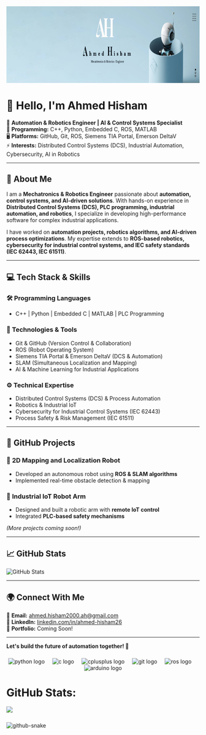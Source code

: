 <div align="center">
 <img height="200" src="LinkedIn Cover 2.png"  /> 
</div>

###
# 👋 Hello, I'm Ahmed Hisham

🚀 **Automation & Robotics Engineer | AI & Control Systems Specialist**  
🔧 **Programming:** C++, Python, Embedded C, ROS, MATLAB  
🖥️ **Platforms:** GitHub, Git, ROS, Siemens TIA Portal, Emerson DeltaV  
⚡ **Interests:** Distributed Control Systems (DCS), Industrial Automation, Cybersecurity, AI in Robotics  

---

## 🔹 About Me
I am a **Mechatronics & Robotics Engineer** passionate about **automation, control systems, and AI-driven solutions**. With hands-on experience in **Distributed Control Systems (DCS), PLC programming, industrial automation, and robotics**, I specialize in developing high-performance software for complex industrial applications. 

I have worked on **automation projects, robotics algorithms, and AI-driven process optimizations**. My expertise extends to **ROS-based robotics, cybersecurity for industrial control systems, and IEC safety standards (IEC 62443, IEC 61511)**.

---

## 💻 Tech Stack & Skills

### **🛠 Programming Languages**
- C++ | Python | Embedded C | MATLAB | PLC Programming

### **📌 Technologies & Tools**
- Git & GitHub (Version Control & Collaboration)
- ROS (Robot Operating System)
- Siemens TIA Portal & Emerson DeltaV (DCS & Automation)
- SLAM (Simultaneous Localization and Mapping)
- AI & Machine Learning for Industrial Applications

### **⚙️ Technical Expertise**
- Distributed Control Systems (DCS) & Process Automation
- Robotics & Industrial IoT
- Cybersecurity for Industrial Control Systems (IEC 62443)
- Process Safety & Risk Management (IEC 61511)

---

## 📂 GitHub Projects

### 🔹 **2D Mapping and Localization Robot**
- Developed an autonomous robot using **ROS & SLAM algorithms**
- Implemented real-time obstacle detection & mapping

### 🔹 **Industrial IoT Robot Arm**
- Designed and built a robotic arm with **remote IoT control**
- Integrated **PLC-based safety mechanisms**

*(More projects coming soon!)*

---

## 📈 GitHub Stats
![GitHub Stats](https://github-readme-stats.vercel.app/api?username=ahmed-hisham26&show_icons=true&theme=radical)

---

## 🌍 Connect With Me
📧 **Email:** ahmed.hisham2000.ah@gmail.com  
🔗 **LinkedIn:** [linkedin.com/in/ahmed-hisham26](https://linkedin.com/in/ahmed-hisham26)  
💼 **Portfolio:** Coming Soon!

---

**Let's build the future of automation together! 🚀**

###
<div align="center">
  <img src="https://cdn.jsdelivr.net/gh/devicons/devicon/icons/python/python-original.svg" height="30" alt="python logo"  />
  <img width="12" />
  <img src="https://cdn.jsdelivr.net/gh/devicons/devicon/icons/c/c-original.svg" height="30" alt="c logo"  />
  <img width="12" />
  <img src="https://cdn.jsdelivr.net/gh/devicons/devicon/icons/cplusplus/cplusplus-original.svg" height="30" alt="cplusplus logo"  />
  <img width="12" />
  <img src="https://cdn.jsdelivr.net/gh/devicons/devicon/icons/git/git-original.svg" height="30" alt="git logo"  />
  <img width="12" />
  <img src="https://cdn.simpleicons.org/ros/22314E" height="30" alt="ros logo"  />
  <img width="12" />
  <img src="https://cdn.jsdelivr.net/gh/devicons/devicon/icons/arduino/arduino-original.svg" height="30" alt="arduino logo"  />
</div>

###
# GitHub Stats:
![](https://github-readme-stats.vercel.app/api/top-langs/?username=Ah2022&theme=dark&hide_border=false&include_all_commits=true&count_private=false&layout=compact)

<div align="center">
</div>

###
<picture>
  <source media="(prefers-color-scheme: dark)" srcset="https://raw.githubusercontent.com/tobiasmeyhoefer/tobiasmeyhoefer/output/github-snake-dark.svg" />
  <source media="(prefers-color-scheme: light)" srcset="https://raw.githubusercontent.com/tobiasmeyhoefer/tobiasmeyhoefer/output/github-snake.svg" />
  <img alt="github-snake" src="https://raw.githubusercontent.com/tobiasmeyhoefer/tobiasmeyhoefer/output/github-snake.svg" />
</picture>
